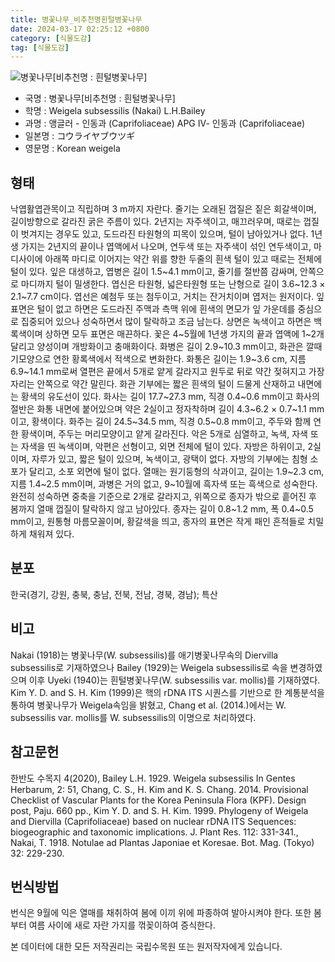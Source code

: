 ```yaml
---
title: 병꽃나무_비추천명흰털병꽃나무
date: 2024-03-17 02:25:12 +0800
category: [식물도감]
tag: [식물도감]
---
```




![병꽃나무[비추천명 : 흰털병꽃나무]](/fileUpload/plants/basic/Caprifoliaceae/Weigela/16253/1_th2.JPG)
- 국명 : 병꽃나무[비추천명 : 흰털병꽃나무]
- 학명 : Weigela subsessilis (Nakai) L.H.Bailey
- 과명 : 앵글러 - 인동과 (Caprifoliaceae) APG Ⅳ- 인동과 (Caprifoliaceae)
- 일본명 : コウライヤブウツギ
- 영문명 : Korean weigela


## 형태
낙엽활엽관목이고 직립하며 3 m까지 자란다. 줄기는  오래된 껍질은 짙은 회갈색이며, 길이방향으로 갈라진 굵은 주름이 있다. 2년지는 자주색이고, 매끄러우며, 때로는 껍질이 벗겨지는 경우도 있고, 도드라진 타원형의 피목이 있으며, 털이 남아있거나 없다. 1년생 가지는 2년지의 끝이나 엽액에서 나오며, 연두색 또는 자주색이 섞인 연두색이고, 마디사이에 아래쪽 마디로 이어지는 약간 위를 향한 두줄의 흰색 털이 있고 때로는 전체에 털이 있다. 잎은 대생하고, 엽병은 길이 1.5~4.1 mm이고, 줄기를 절반쯤 감싸며, 안쪽으로 마디까지 털이 밀생한다. 엽신은 타원형, 넓은타원형 또는 난형으로 길이 3.6~12.3 × 2.1~7.7 cm이다. 엽선은 예첨두 또는 첨두이고, 거치는 잔거치이며 엽저는 원저이다. 잎 표면은 털이 없고 하면은 도드라진 주맥과 측맥 위에 흰색의 면모가 잎 가운데를 중심으로 집중되어 있으나 성숙하면서 많이 탈락하고 조금 남는다. 상면은 녹색이고 하면은 백록색이며 상하면 모두 표면은 매끈하다. 꽃은 4~5월에 1년생 가지의 끝과 엽액에 1~2개 달리고 양성이며 개방화이고 충매화이다. 화병은 길이 2.9~10.3 mm이고, 화관은 깔때기모양으로 연한 황록색에서 적색으로 변화한다. 화통은 길이는 1.9~3.6 cm, 지름 6.9~14.1 mm로써 열편은 끝에서 5개로 얕게 갈라지고 원두로 뒤로 약간 젖혀지고 가장자리는 안쪽으로 약간 말린다. 화관 기부에는 짧은 흰색의 털이 드물게 산재하고 내면에는 황색의 유도선이 있다. 화사는 길이 17.7~27.3 mm, 직경 0.4~0.6 mm이고 화사의 절반은 화통 내면에 붙어있으며 약은 2실이고 정자착하며 길이 4.3~6.2 × 0.7~1.1 mm이고, 황색이다. 화주는 길이 24.5~34.5 mm, 직경 0.5~0.8 mm이고, 주두와 함께 연한 황색이며, 주두는 머리모양이고 얕게 갈라진다. 악은 5개로 심열하고, 녹색, 자색 또는 자색을 띤 녹색이며, 악편은 선형이고, 외면 전체에 털이 있다. 자방은 하위이고, 2실이며, 자루가 있고, 짧은 털이 있으며, 녹색이고, 광택이 없다. 자방의 기부에는 침형 소포가 달리고, 소포 외면에 털이 없다. 열매는 원기둥형의 삭과이고, 길이는 1.9~2.3 cm, 지름 1.4~2.5 mm이며, 과병은 거의 없고, 9~10월에 흑자색 또는 흑색으로 성숙한다. 완전히 성숙하면 중축을 기준으로 2개로 갈라지고, 위쪽으로 종자가 밖으로 흩어진 후 봄까지 열매 껍질이 탈락하지 않고 남아있다. 종자는 길이 0.8~1.2 mm, 폭 0.4~0.5 mm이고, 원통형 마름모꼴이며, 황갈색을 띄고, 종자의 표면은 작게 패인 흔적들로 치밀하게 채워져 있다.
## 분포
한국(경기, 강원, 충북, 충남, 전북, 전남, 경북, 경남); 특산
## 비고
Nakai (1918)는 병꽃나무(W. subsessilis)를 애기병꽃나무속의 Diervilla subsessilis로 기재하였으나 Bailey (1929)는 Weigela subsessilis로 속을 변경하였으며 이후 Uyeki (1940)는 흰털병꽃나무(W. subsessilis var. mollis)를 기재하였다. Kim Y. D. and S. H. Kim (1999)은 핵의 rDNA ITS 시퀀스를 기반으로 한 계통분석을 통하여 병꽃나무가 Weigela속임을 밝혔고, Chang et al. (2014.)에서는 W. subsessilis var. mollis를 W. subsessilis의 이명으로 처리하였다.
## 참고문헌
한반도 수목지 4(2020), Bailey L.H. 1929. Weigela subsessilis In Gentes Herbarum, 2: 51, Chang, C. S., H. Kim and K. S. Chang. 2014. Provisional Checklist of Vascular Plants for the Korea Peninsula Flora (KPF). Design post, Paju. 660 pp., Kim Y. D. and S. H. Kim. 1999. Phylogeny of Weigela and Diervilla (Caprifoliaceae) based on nuclear rDNA ITS Sequences: biogeographic and taxonomic implications. J. Plant Res. 112: 331-341., Nakai, T. 1918. Notulae ad Plantas Japoniae et Koresae. Bot. Mag. (Tokyo) 32: 229-230.
## 번식방법
번식은 9월에 익은 열매를 채취하여 봄에 이끼 위에 파종하여 발아시켜야 한다. 또한 봄부터 여름 사이에 새로 자란 가지를 꺾꽂이하여 증식한다.






본 데이터에 대한 모든 저작권리는 국립수목원 또는 원저작자에게 있습니다.
